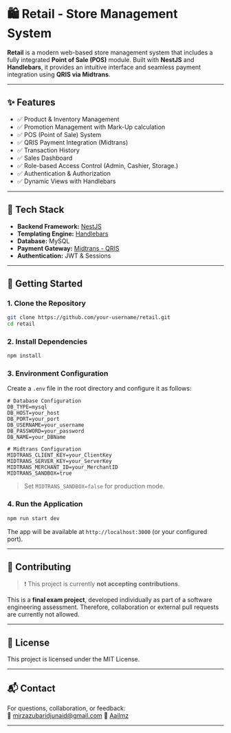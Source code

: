 # 🛍️ Retail - Store Management System

**Retail** is a modern web-based store management system that includes a fully integrated **Point of Sale (POS)** module. Built with **NestJS** and **Handlebars**, it provides an intuitive interface and seamless payment integration using **QRIS via Midtrans**.

---

## ✨ Features

- ✅ Product & Inventory Management
- ✅ Promotion Management with Mark-Up calculation
- ✅ POS (Point of Sale) System  
- ✅ QRIS Payment Integration (Midtrans)  
- ✅ Transaction History  
- ✅ Sales Dashboard  
- ✅ Role-based Access Control (Admin, Cashier, Storage.)  
- ✅ Authentication & Authorization  
- ✅ Dynamic Views with Handlebars  

---

## 🧰 Tech Stack

- **Backend Framework:** [NestJS](https://nestjs.com/)  
- **Templating Engine:** [Handlebars](https://handlebarsjs.com/)  
- **Database:** MySQL  
- **Payment Gateway:** [Midtrans - QRIS](https://docs.midtrans.com/)  
- **Authentication:** JWT & Sessions  

---

## 🚀 Getting Started

### 1. Clone the Repository

```bash
git clone https://github.com/your-username/retail.git
cd retail
```

### 2. Install Dependencies

```bash
npm install
```

### 3. Environment Configuration

Create a `.env` file in the root directory and configure it as follows:

```env
# Database Configuration
DB_TYPE=mysql
DB_HOST=your_host
DB_PORT=your_port
DB_USERNAME=your_username
DB_PASSWORD=your_password
DB_NAME=your_DBName

# Midtrans Configuration
MIDTRANS_CLIENT_KEY=your_ClientKey
MIDTRANS_SERVER_KEY=your_ServerKey
MIDTRANS_MERCHANT_ID=your_MerchantID
MIDTRANS_SANDBOX=true
```

> Set `MIDTRANS_SANDBOX=false` for production mode.

### 4. Run the Application

```bash
npm run start dev
```

The app will be available at `http://localhost:3000` (or your configured port).

---

## 🤝 Contributing

> ❗ This project is currently **not accepting contributions**.

This is a **final exam project**, developed individually as part of a software engineering assessment. Therefore, collaboration or external pull requests are currently not allowed.

---

## 📄 License

This project is licensed under the MIT License.

---

## 📬 Contact

For questions, collaboration, or feedback:  
📧 mirzazubaridjunaid@gmail.com
🔗 [Aailmz](https://github.com/Aailmz)

---
